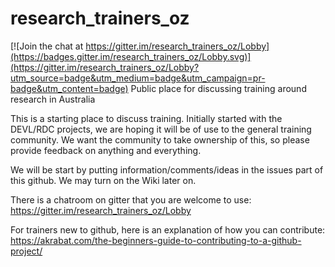 # research_trainers_oz

[![Join the chat at https://gitter.im/research_trainers_oz/Lobby](https://badges.gitter.im/research_trainers_oz/Lobby.svg)](https://gitter.im/research_trainers_oz/Lobby?utm_source=badge&utm_medium=badge&utm_campaign=pr-badge&utm_content=badge)
Public place for discussing training around research in Australia

This is a starting place to discuss training. Initially started with the DEVL/RDC projects, we are hoping it will be of use to the general training community. We want the community to take ownership of this, so please provide feedback on anything and everything.

We will be start by putting information/comments/ideas in the issues part of this github. We may turn on the Wiki later on.

There is a chatroom on gitter that you are welcome to use:
https://gitter.im/research_trainers_oz/Lobby

For trainers new to github, here is an explanation of how you can contribute:
https://akrabat.com/the-beginners-guide-to-contributing-to-a-github-project/
